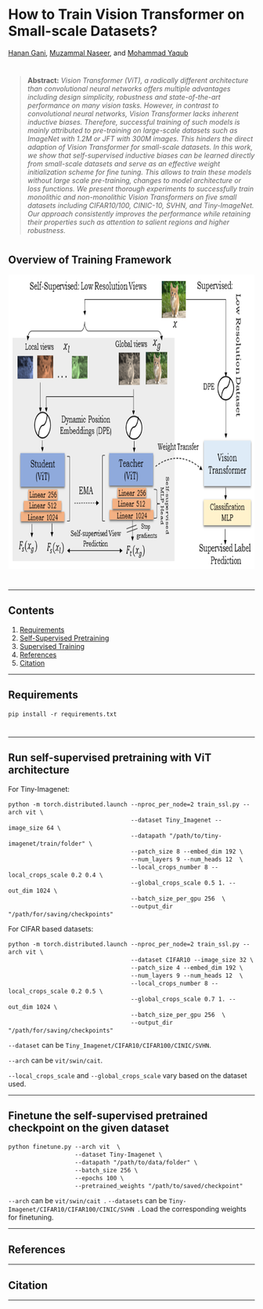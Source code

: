 # How to Train Vision Transformer on Small-scale Datasets?

[Hanan Gani](https://scholar.google.co.in/citations?user=XFugeQ4AAAAJ&hl=en), [Muzammal Naseer](https://muzammal-naseer.netlify.app/), and [Mohammad Yaqub](https://scholar.google.co.uk/citations?hl=en&user=9dfn5GkAAAAJ&view_op=list_works&sortby=pubdate)

#


> **Abstract:** *Vision Transformer (ViT), a radically different architecture than convolutional neural networks offers multiple advantages including design simplicity, robustness and state-of-the-art performance on many vision tasks. However, in contrast to convolutional neural networks, Vision Transformer lacks inherent inductive biases. Therefore, successful training of such models is mainly attributed to pre-training on large-scale datasets such as ImageNet with 1.2M or JFT with 300M images. This hinders the direct adaption of Vision Transformer for small-scale datasets. In this work, we show that self-supervised inductive biases can be learned directly from small-scale datasets and serve as an effective weight initialization scheme for fine tuning. This allows to train these models without large scale pre-training, changes to model architecture or loss functions. We present thorough experiments to successfully train monolithic and non-monolithic Vision Transformers on five small datasets including CIFAR10/100, CINIC-10, SVHN, and Tiny-ImageNet. Our approach consistently improves the performance while retaining their properties such as attention to salient regions and higher robustness.*

#

## Overview of Training Framework
<img src="assets/final_main_figure.png" height="600" width="700">
<!-- ![main_figure](assets/final_main_figure.png) -->


#
<hr>

## Contents

1. [Requirements](#Requirements)
2. [Self-Supervised Pretraining](#Run-self-supervised-pretraining-with-ViT-architecture)
3. [Supervised Training](#Finetune-the-self-supervised-pretrained-checkpoint-on-the-given-dataset)
4. [References](#References)
5. [Citation](#Citation)

<hr>

## Requirements
```shell
pip install -r requirements.txt
```
#
<hr>

## Run self-supervised pretraining with ViT architecture

For Tiny-Imagenet:
```shell
python -m torch.distributed.launch --nproc_per_node=2 train_ssl.py --arch vit \
                                   --dataset Tiny_Imagenet --image_size 64 \
                                   --datapath "/path/to/tiny-imagenet/train/folder" \
                                   --patch_size 8 --embed_dim 192 \
                                   --num_layers 9 --num_heads 12  \
                                   --local_crops_number 8 --local_crops_scale 0.2 0.4 \
                                   --global_crops_scale 0.5 1. --out_dim 1024 \
                                   --batch_size_per_gpu 256  \
                                   --output_dir "/path/for/saving/checkpoints"
```

For CIFAR based datasets:
```shell
python -m torch.distributed.launch --nproc_per_node=2 train_ssl.py --arch vit \
                                   --dataset CIFAR10 --image_size 32 \
                                   --patch_size 4 --embed_dim 192 \
                                   --num_layers 9 --num_heads 12  \
                                   --local_crops_number 8 --local_crops_scale 0.2 0.5 \
                                   --global_crops_scale 0.7 1. --out_dim 1024 \
                                   --batch_size_per_gpu 256  \
                                   --output_dir "/path/for/saving/checkpoints"
```

``` --dataset ``` can be ``` Tiny_Imagenet/CIFAR10/CIFAR100/CINIC/SVHN ```.

``` --arch ``` can be ``` vit/swin/cait ```.

``` --local_crops_scale ``` and ``` --global_crops_scale ``` vary based on the dataset used.


<hr>

## Finetune the self-supervised pretrained checkpoint on the given dataset
```shell
python finetune.py --arch vit  \
                   --dataset Tiny-Imagenet \
                   --datapath "/path/to/data/folder" \
                   --batch_size 256 \
                   --epochs 100 \
                   --pretrained_weights "/path/to/saved/checkpoint"
``` 
``` --arch ``` can be ```vit/swin/cait ```.
``` --datasets ``` can be ```Tiny-Imagenet/CIFAR10/CIFAR100/CINIC/SVHN ```.
Load the corresponding weights for finetuning.

<hr>

## References


<hr>


## Citation

<hr>

  
